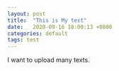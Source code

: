 ```yaml
---
layout: post
title:  "This is My test"
date:   2020-09-16 18:00:13 +0800
categories: default
tags: test
---
```

I want to upload many texts.

